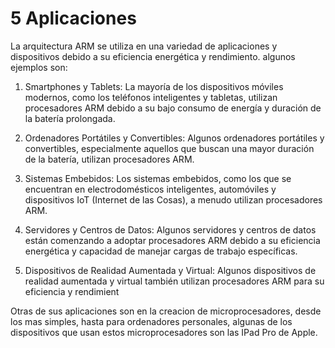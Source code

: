 # 5 Aplicaciones

La arquitectura ARM se utiliza en una variedad de aplicaciones y dispositivos debido a su eficiencia energética y rendimiento. algunos ejemplos son:

1) Smartphones y Tablets: La mayoría de los dispositivos móviles modernos, como los teléfonos inteligentes y tabletas, utilizan procesadores ARM debido a su bajo consumo de energía y duración de la batería prolongada.

2) Ordenadores Portátiles y Convertibles: Algunos ordenadores portátiles y convertibles, especialmente aquellos que buscan una mayor duración de la batería, utilizan procesadores ARM.

3) Sistemas Embebidos: Los sistemas embebidos, como los que se encuentran en electrodomésticos inteligentes, automóviles y dispositivos IoT (Internet de las Cosas), a menudo utilizan procesadores ARM.

4) Servidores y Centros de Datos: Algunos servidores y centros de datos están comenzando a adoptar procesadores ARM debido a su eficiencia energética y capacidad de manejar cargas de trabajo específicas.

5) Dispositivos de Realidad Aumentada y Virtual: Algunos dispositivos de realidad aumentada y virtual también utilizan procesadores ARM para su eficiencia y rendimient

Otras de sus aplicaciones son en la creacion de microprocesadores, desde los mas simples, hasta para ordenadores personales, algunas
de los dispositivos que usan estos microprocesadores son las IPad Pro de Apple.
